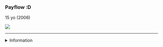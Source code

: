 ### Payflow :D

15 yo (2006)

<p></p>

<img src="https://github-readme-stats.vercel.app/api/top-langs/?username=payfloww&layout=compact&theme=tokyonight"/>

---

<details>
<summary>Information</summary>
<br>
Im probably smarter than you. <33
</details>
